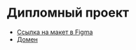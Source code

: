 Дипломный проект 
==============

* [Ссылка на макет в Figma](https://www.figma.com/file/45zgdokAtfVtDUQ79ZPOOi/Diploma-(Copy)?node-id=891%3A3857&viewport=2308%2C-3866%2C0.5689143538475037)
* [Домен](https://diploma-movies-explorer.nomoredomains.club)